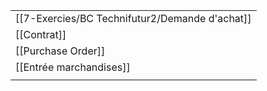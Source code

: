 
|                         |
| ----------------------- |
| [[7-Exercies/BC Technifutur2/Demande d'achat]]     |
| [[Contrat]]             |
| [[Purchase Order]]      |
| [[Entrée marchandises]] |
|                         |
